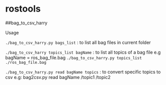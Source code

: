 # rostools

##bag_to_csv_harry

Usage


`./bag_to_csv_harry.py bags_list` : to list all bag files in current folder

`./bag_to_csv_harry topics_list bagName` : to list all topics of a bag file
e.g bagName = ros_bag_file.bag
`./bag_to_csv_harry.py topics_list ./ros_bag_file.bag`

`./bag_to_csv_harry.py read bagName topics` : to convert specific topics to csv e.g: bag2csv.py read bagName /topic1 /topic2
